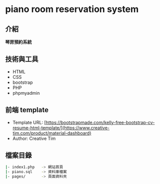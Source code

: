 # piano room reservation system

## 介紹
**琴房預約系統**

## 技術與工具
- HTML
- CSS
- bootstrap
- PHP
- phpmyadmin

## 前端 template
- Template URL: [https://bootstrapmade.com/kelly-free-bootstrap-cv-resume-html-template/](https://www.creative-tim.com/product/material-dashboard)
- Author: Creative Tim

## 檔案目錄
```bash
|- index1.php   -> 網站首頁
|- piano.sql    -> 資料庫檔案
|- pages/       -> 頁面資料夾
```
